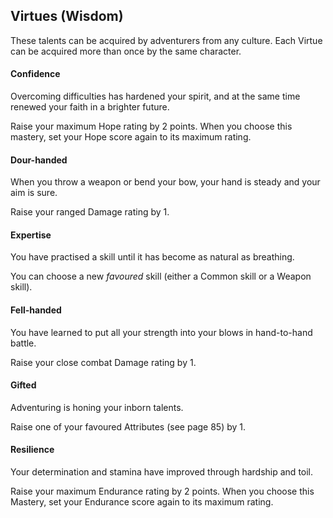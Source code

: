 ## Virtues (Wisdom)
These talents can be acquired by adventurers from any
culture. Each Virtue can be acquired more than once by
the same character.


#### Confidence
Overcoming difficulties has hardened your spirit, and at
the same time renewed your faith in a brighter future.

Raise your maximum Hope rating by 2 points. When
you choose this mastery, set your Hope score again to its
maximum rating.

#### Dour-handed
When you throw a weapon or bend your bow, your hand
is steady and your aim is sure.

Raise your ranged Damage rating by 1.

#### Expertise
You have practised a skill until it has become as natural
as breathing.

You can choose a new _favoured_ skill (either a Common
skill or a Weapon skill).

#### Fell-handed
You have learned to put all your strength into your blows
in hand-to-hand battle.

Raise your close combat Damage rating by 1.

#### Gifted
Adventuring is honing your inborn talents.

Raise one of your favoured Attributes (see page 85) by 1.

#### Resilience
Your determination and stamina have improved through
hardship and toil.

Raise your maximum Endurance rating by 2 points. When
you choose this Mastery, set your Endurance score again
to its maximum rating.
